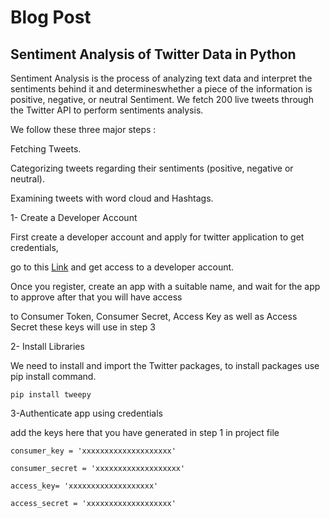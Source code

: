 # Blog Post
<h2>Sentiment Analysis of Twitter Data in Python</h2>

Sentiment Analysis is the process of analyzing text data and interpret the sentiments behind it 
and determineswhether a piece of the information is positive, negative, or neutral Sentiment.
We fetch 200 live tweets through the Twitter API to perform sentiments analysis.

We follow these three major steps :
	
Fetching Tweets.

Categorizing tweets regarding their sentiments (positive, negative or neutral).

Examining tweets with word cloud and Hashtags.


1- Create a Developer Account

First create a developer account and apply for twitter application to get credentials, 

go to this <a href="https://developer.twitter.com/en/apply-for-access">Link</a> and get access to a developer account.

Once you register, create an app with a suitable name, and wait for the app to approve after that you will have access 

to Consumer Token, Consumer Secret, Access Key as well as Access Secret these keys will use in step 3 

2- Install Libraries

We need to install and import the Twitter packages, to install packages use pip install command.

	pip install tweepy 


3-Authenticate app using credentials

add the keys here that you have generated in step 1 in project file 

	consumer_key = 'xxxxxxxxxxxxxxxxxxxx'

	consumer_secret = 'xxxxxxxxxxxxxxxxxxx'

	access_key= 'xxxxxxxxxxxxxxxxxxx'

	access_secret = 'xxxxxxxxxxxxxxxxxxx'






